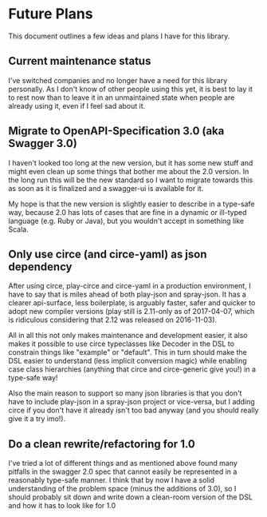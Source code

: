 # Future Plans

This document outlines a few ideas and plans I have for this library.

## Current maintenance status

I've switched companies and no longer have a need for this library personally. As I don't 
know of other people using this yet, it is best to lay it to rest now than to leave it in an 
unmaintained state when people are already using it, even if I feel sad about it.

## Migrate to OpenAPI-Specification 3.0 (aka Swagger 3.0)

I haven't looked too long at the new version, but it has some new stuff and might even clean up 
some things that bother me about the 2.0 version. In the long run this will be the new standard 
so I want to migrate towards this as soon as it is finalized and a swagger-ui is available for it.

My hope is that the new version is slightly easier to describe in a type-safe way, because 2.0 
has lots of cases that are fine in a dynamic or ill-typed language (e.g. Ruby or Java), but you 
wouldn't accept in something like Scala.

## Only use circe (and circe-yaml) as json dependency

After using circe, play-circe and circe-yaml in a production environment, I have to say that is 
miles ahead of both play-json and spray-json. It has a clearer api-surface, less boilerplate, is 
arguably faster, safer and quicker to adopt new compiler versions (play still is 2.11-only as of 
2017-04-07, which is ridiculous considering that 2.12 was released on 2016-11-03).

All in all this not only makes maintenance and development easier, it also makes it possible to use 
circe typeclasses like Decoder in the DSL to constrain things like "example" or "default". This in 
turn should make the DSL easier to understand (less implicit conversion magic) while enabling 
case class hierarchies (anything that circe and circe-generic give you!) in a type-safe way!

Also the main reason to support so many json libraries is that you don't have to include play-json 
in a spray-json project or vice-versa, but I adding circe if you don't have it already isn't too 
bad anyway (and you should really give it a try imo!).

## Do a clean rewrite/refactoring for 1.0

I've tried a lot of different things and as mentioned above found many pitfalls in the swagger 2.0 
spec that cannot easily be represented in a reasonably type-safe manner. I think that by now I have 
a solid understanding of the problem space (minus the additions of 3.0), so I should probably sit 
down and write down a clean-room version of the DSL and how it has to look like for 1.0
